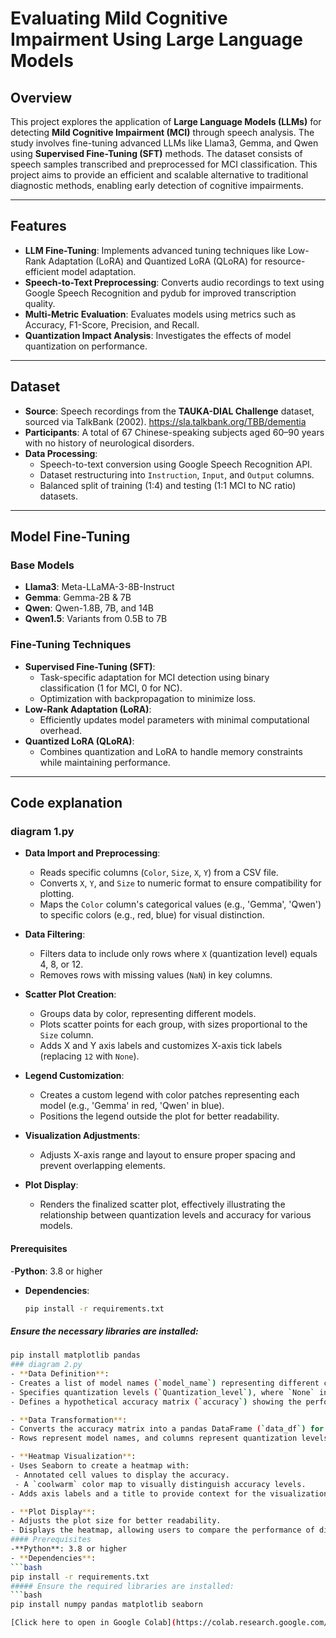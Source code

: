 
# Evaluating Mild Cognitive Impairment Using Large Language Models

## Overview

This project explores the application of **Large Language Models (LLMs)** for detecting **Mild Cognitive Impairment (MCI)** through speech analysis. The study involves fine-tuning advanced LLMs like Llama3, Gemma, and Qwen using **Supervised Fine-Tuning (SFT)** methods. The dataset consists of speech samples transcribed and preprocessed for MCI classification. This project aims to provide an efficient and scalable alternative to traditional diagnostic methods, enabling early detection of cognitive impairments.

---

## Features

- **LLM Fine-Tuning**: Implements advanced tuning techniques like Low-Rank Adaptation (LoRA) and Quantized LoRA (QLoRA) for resource-efficient model adaptation.
- **Speech-to-Text Preprocessing**: Converts audio recordings to text using Google Speech Recognition and pydub for improved transcription quality.
- **Multi-Metric Evaluation**: Evaluates models using metrics such as Accuracy, F1-Score, Precision, and Recall.
- **Quantization Impact Analysis**: Investigates the effects of model quantization on performance.

---

## Dataset

- **Source**: Speech recordings from the **TAUKA-DIAL Challenge** dataset, sourced via TalkBank (2002). https://sla.talkbank.org/TBB/dementia
- **Participants**: A total of 67 Chinese-speaking subjects aged 60–90 years with no history of neurological disorders.
- **Data Processing**:
  - Speech-to-text conversion using Google Speech Recognition API.
  - Dataset restructuring into `Instruction`, `Input`, and `Output` columns.
  - Balanced split of training (1:4) and testing (1:1 MCI to NC ratio) datasets.

---

## Model Fine-Tuning

### Base Models
- **Llama3**: Meta-LLaMA-3-8B-Instruct
- **Gemma**: Gemma-2B & 7B
- **Qwen**: Qwen-1.8B, 7B, and 14B
- **Qwen1.5**: Variants from 0.5B to 7B

### Fine-Tuning Techniques
- **Supervised Fine-Tuning (SFT)**:
  - Task-specific adaptation for MCI detection using binary classification (1 for MCI, 0 for NC).
  - Optimization with backpropagation to minimize loss.
- **Low-Rank Adaptation (LoRA)**:
  - Efficiently updates model parameters with minimal computational overhead.
- **Quantized LoRA (QLoRA)**:
  - Combines quantization and LoRA to handle memory constraints while maintaining performance.

---

## Code explanation

### diagram 1.py
- **Data Import and Preprocessing**:
  - Reads specific columns (`Color`, `Size`, `X`, `Y`) from a CSV file.
  - Converts `X`, `Y`, and `Size` to numeric format to ensure compatibility for plotting.
  - Maps the `Color` column's categorical values (e.g., 'Gemma', 'Qwen') to specific colors (e.g., red, blue) for visual distinction.

- **Data Filtering**:
  - Filters data to include only rows where `X` (quantization level) equals 4, 8, or 12.
  - Removes rows with missing values (`NaN`) in key columns.

- **Scatter Plot Creation**:
  - Groups data by color, representing different models.
  - Plots scatter points for each group, with sizes proportional to the `Size` column.
  - Adds X and Y axis labels and customizes X-axis tick labels (replacing `12` with `None`).

- **Legend Customization**:
  - Creates a custom legend with color patches representing each model (e.g., 'Gemma' in red, 'Qwen' in blue).
  - Positions the legend outside the plot for better readability.

- **Visualization Adjustments**:
  - Adjusts X-axis range and layout to ensure proper spacing and prevent overlapping elements.

- **Plot Display**:
  - Renders the finalized scatter plot, effectively illustrating the relationship between quantization levels and accuracy for various models.
#### Prerequisites
-**Python**: 3.8 or higher
- **Dependencies**:
  ```bash
  pip install -r requirements.txt
##### Ensure the necessary libraries are installed:
   ```bash
   pip install matplotlib pandas
### diagram 2.py
- **Data Definition**:
  - Creates a list of model names (`model_name`) representing different configurations.
  - Specifies quantization levels (`Quantization_level`), where `None` indicates no quantization applied.
  - Defines a hypothetical accuracy matrix (`accuracy`) showing the performance of each model under respective quantization levels.

- **Data Transformation**:
  - Converts the accuracy matrix into a pandas DataFrame (`data_df`) for easier handling and visualization.
  - Rows represent model names, and columns represent quantization levels.

- **Heatmap Visualization**:
  - Uses Seaborn to create a heatmap with:
    - Annotated cell values to display the accuracy.
    - A `coolwarm` color map to visually distinguish accuracy levels.
  - Adds axis labels and a title to provide context for the visualization.

- **Plot Display**:
  - Adjusts the plot size for better readability.
  - Displays the heatmap, allowing users to compare the performance of different models across quantization levels.
#### Prerequisites
-**Python**: 3.8 or higher
- **Dependencies**:
  ```bash
  pip install -r requirements.txt
##### Ensure the required libraries are installed:
   ```bash
   pip install numpy pandas matplotlib seaborn

[Click here to open in Google Colab](https://colab.research.google.com/drive/1EJaqxjigGaF2SbLdCH-v2TYgKX904a7j#scrollTo=1bK9NrEaR60U)

